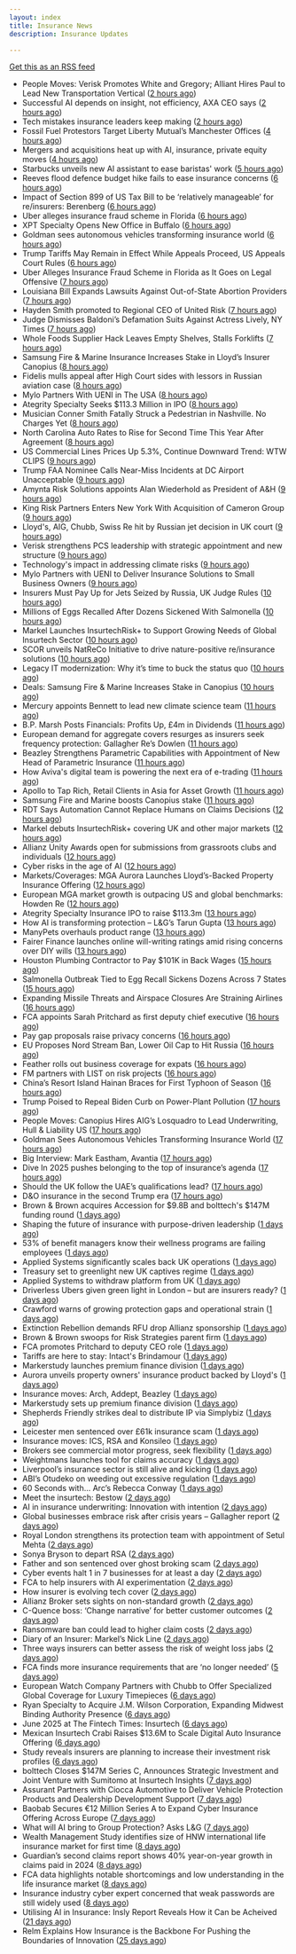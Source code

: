 ```yaml
---
layout: index
title: Insurance News
description: Insurance Updates

---
```


[Get this as an RSS feed](/insurance.rss)

<!-- news_marker starts -->
- People Moves: Verisk Promotes White and Gregory; Alliant Hires Paul to Lead New Transportation Vertical ([2 hours ago](https://www.insurancejournal.com/news/national/2025/06/11/827211.htm))
- Successful AI depends on insight, not efficiency, AXA CEO says ([2 hours ago](https://www.dig-in.com/news/insight-not-efficiency-makes-ai-successful-axa-ceo-says))
- Tech mistakes insurance leaders keep making ([2 hours ago](https://www.dig-in.com/opinion/tech-mistakes-insurance-leaders-keep-making))
- Fossil Fuel Protestors Target Liberty Mutual’s Manchester Offices ([4 hours ago](https://insurance-edge.net/2025/06/11/fossil-fuel-protestors-target-libertys-manchester-offices/))
- Mergers and acquisitions heat up with AI, insurance, private equity moves ([4 hours ago](https://www.insurancebusinessmag.com/uk/news/breaking-news/mergers-and-acquisitions-heat-up-with-ai-insurance-private-equity-moves-538787.aspx))
- Starbucks unveils new AI assistant to ease baristas' work ([5 hours ago](https://www.insurancebusinessmag.com/uk/business-strategy/starbucks-unveils-new-ai-assistant-to-ease-baristas-work-538756.aspx))
- Reeves flood defence budget hike fails to ease insurance concerns ([6 hours ago](https://www.postonline.co.uk/personal/7957925/reeves-flood-defence-budget-hike-fails-to-ease-insurance-concerns))
- Impact of Section 899 of US Tax Bill to be ‘relatively manageable’ for re/insurers: Berenberg ([6 hours ago](https://www.reinsurancene.ws/impact-of-section-899-of-us-tax-bill-to-be-relatively-manageable-for-re-insurers-berenberg/))
- Uber alleges insurance fraud scheme in Florida ([6 hours ago](https://www.dig-in.com/articles/uber-alleges-insurance-fraud-scheme-in-florida))
- XPT Specialty Opens New Office in Buffalo ([6 hours ago](https://insurance-edge.net/2025/06/11/xpt-specialty-opens-new-office-in-buffalo/))
- Goldman sees autonomous vehicles transforming insurance world ([6 hours ago](https://www.dig-in.com/articles/goldman-autonomous-vehicles-transforming-insurance-world))
- Trump Tariffs May Remain in Effect While Appeals Proceed, US Appeals Court Rules ([6 hours ago](https://www.insurancejournal.com/news/national/2025/06/11/827205.htm))
- Uber Alleges Insurance Fraud Scheme in Florida as It Goes on Legal Offensive ([7 hours ago](https://www.insurancejournal.com/news/southeast/2025/06/11/827201.htm))
- Louisiana Bill Expands Lawsuits Against Out-of-State Abortion Providers ([7 hours ago](https://www.insurancejournal.com/news/southcentral/2025/06/11/827085.htm))
- Hayden Smith promoted to Regional CEO of United Risk ([7 hours ago](https://www.reinsurancene.ws/hayden-smith-promoted-to-regional-ceo-of-united-risk/))
- Judge Dismisses Baldoni’s Defamation Suits Against Actress Lively, NY Times ([7 hours ago](https://www.insurancejournal.com/news/east/2025/06/11/827191.htm))
- Whole Foods Supplier Hack Leaves Empty Shelves, Stalls Forklifts ([7 hours ago](https://www.insurancejournal.com/news/national/2025/06/11/827183.htm))
- Samsung Fire & Marine Insurance Increases Stake in Lloyd’s Insurer Canopius ([8 hours ago](https://www.insurancejournal.com/news/international/2025/06/11/827177.htm))
- Fidelis mulls appeal after High Court sides with lessors in Russian aviation case ([8 hours ago](https://www.reinsurancene.ws/fidelis-mulls-appeal-after-high-court-sides-with-lessors-in-russian-aviation-case/))
- Mylo Partners With UENI in The USA ([8 hours ago](https://insurance-edge.net/2025/06/11/mylo-partners-with-ueni-in-the-usa/))
- Ategrity Specialty Seeks $113.3 Million in IPO ([8 hours ago](https://www.insurancejournal.com/news/national/2025/06/11/827178.htm))
- Musician Conner Smith Fatally Struck a Pedestrian in Nashville. No Charges Yet ([8 hours ago](https://www.insurancejournal.com/news/southeast/2025/06/11/827172.htm))
- North Carolina Auto Rates to Rise for Second Time This Year After Agreement ([8 hours ago](https://www.insurancejournal.com/news/southeast/2025/06/11/827167.htm))
- US Commercial Lines Prices Up 5.3%, Continue Downward Trend: WTW CLIPS ([9 hours ago](https://www.insurancejournal.com/news/national/2025/06/11/827154.htm))
- Trump FAA Nominee Calls Near-Miss Incidents at DC Airport Unacceptable ([9 hours ago](https://www.insurancejournal.com/news/east/2025/06/11/827161.htm))
- Amynta Risk Solutions appoints Alan Wiederhold as President of A&H ([9 hours ago](https://www.reinsurancene.ws/amynta-risk-solutions-appoints-alan-wiederhold-as-president-of-ah/))
- King Risk Partners Enters New York With Acquisition of Cameron Group ([9 hours ago](https://www.insurancejournal.com/news/east/2025/06/11/827156.htm))
- Lloyd's, AIG, Chubb, Swiss Re hit by Russian jet decision in UK court ([9 hours ago](https://www.insurancebusinessmag.com/uk/news/breaking-news/lloyds-aig-chubb-swiss-re-hit-by-russian-jet-decision-in-uk-court-538708.aspx))
- Verisk strengthens PCS leadership with strategic appointment and new structure ([9 hours ago](https://www.reinsurancene.ws/verisk-strengthens-pcs-leadership-with-strategic-appointment-and-new-structure/))
- Technology's impact in addressing climate risks ([9 hours ago](https://www.dig-in.com/podcast/technologys-impact-in-addressing-climate-risks))
- Mylo Partners with UENI to Deliver Insurance Solutions to Small Business Owners ([9 hours ago](https://www.insurtechinsights.com/mylo-partners-with-ueni-to-deliver-insurance-solutions-to-small-business-owners/))
- Insurers Must Pay Up for Jets Seized by Russia, UK Judge Rules ([10 hours ago](https://www.insurancejournal.com/news/international/2025/06/11/827148.htm))
- Millions of Eggs Recalled After Dozens Sickened With Salmonella ([10 hours ago](https://www.insurancejournal.com/news/national/2025/06/11/827146.htm))
- Markel Launches InsurtechRisk+ to Support Growing Needs of Global Insurtech Sector ([10 hours ago](https://www.insurtechinsights.com/markel-launches-insurtechrisk-to-support-growing-needs-of-global-insurtech-sector/))
- SCOR unveils NatReCo Initiative to drive nature-positive re/insurance solutions ([10 hours ago](https://www.reinsurancene.ws/scor-unveils-natreco-initiative-to-drive-nature-positive-re-insurance-solutions/))
- Legacy IT modernization: Why it’s time to buck the status quo ([10 hours ago](https://www.insurtechinsights.com/legacy-it-modernization-why-its-time-to-buck-the-status-quo/))
- Deals: Samsung Fire & Marine Increases Stake in Canopius ([10 hours ago](https://insurance-edge.net/2025/06/11/deals-samsung-fire-marine-increases-stake-in-canopius/))
- Mercury appoints Bennett to lead new climate science team ([11 hours ago](https://www.reinsurancene.ws/mercury-appoints-bennett-to-lead-new-climate-science-team/))
- B.P. Marsh Posts Financials: Profits Up, £4m in Dividends ([11 hours ago](https://insurance-edge.net/2025/06/11/b-p-marsh-posts-financials-profits-up-4m-in-dividends/))
- European demand for aggregate covers resurges as insurers seek frequency protection: Gallagher Re’s Dowlen ([11 hours ago](https://www.reinsurancene.ws/european-demand-for-aggregate-covers-resurges-as-insurers-seek-frequency-protection-gallagher-res-dowlen/))
- Beazley Strengthens Parametric Capabilities with Appointment of New Head of Parametric Insurance ([11 hours ago](https://www.insurtechinsights.com/beazley-strengthens-parametric-capabilities-with-appointment-of-new-head-of-parametric-insurance/))
- How Aviva's digital team is powering the next era of e-trading ([11 hours ago](https://www.insurancebusinessmag.com/uk/news/sme/how-avivas-digital-team-is-powering-the-next-era-of-etrading-538687.aspx))
- Apollo to Tap Rich, Retail Clients in Asia for Asset Growth ([11 hours ago](https://www.insurancejournal.com/news/international/2025/06/11/827138.htm))
- Samsung Fire and Marine boosts Canopius stake ([11 hours ago](https://www.insurancebusinessmag.com/uk/news/breaking-news/samsung-fire-and-marine-boosts-canopius-stake-538681.aspx))
- RDT Says Automation Cannot Replace Humans on Claims Decisions ([12 hours ago](https://insurance-edge.net/2025/06/11/rdt-says-automation-cannot-replace-humans-on-claims-decisions/))
- Markel debuts InsurtechRisk+ covering UK and other major markets ([12 hours ago](https://www.insurancebusinessmag.com/uk/news/technology/markel-debuts-insurtechrisk-covering-uk-and-other-major-markets-538677.aspx))
- Allianz Unity Awards open for submissions from grassroots clubs and individuals ([12 hours ago](https://www.insurancebusinessmag.com/uk/news/non-profits/allianz-unity-awards-open-for-submissions-from-grassroots-clubs-and-individuals-538676.aspx))
- Cyber risks in the age of AI ([12 hours ago](https://www.insurancebusinessmag.com/uk/tv/cyber-risks-in-the-age-of-ai-538675.aspx))
- Markets/Coverages: MGA Aurora Launches Lloyd’s-Backed Property Insurance Offering ([12 hours ago](https://www.insurancejournal.com/news/international/2025/06/11/827126.htm))
- European MGA market growth is outpacing US and global benchmarks: Howden Re ([12 hours ago](https://www.reinsurancene.ws/european-mga-market-growth-is-outpacing-us-and-global-benchmarks-howden-re/))
- Ategrity Specialty Insurance IPO to raise $113.3m ([13 hours ago](https://www.reinsurancene.ws/ategrity-specialty-insurance-ipo-to-raise-113-3m/))
- How AI is transforming protection – L&G’s Tarun Gupta ([13 hours ago](https://ifamagazine.com/what-does-ai-mean-for-digital-health-and-wellbeing/))
- ManyPets overhauls product range ([13 hours ago](https://www.postonline.co.uk/news/7957921/manypets-overhauls-product-range))
- Fairer Finance launches online will-writing ratings amid rising concerns over DIY wills ([13 hours ago](https://ifamagazine.com/fairer-finance-launches-online-will-writing-ratings-amid-rising-concerns-over-diy-wills/))
- Houston Plumbing Contractor to Pay $101K in Back Wages ([15 hours ago](https://www.insurancejournal.com/news/southcentral/2025/06/11/827057.htm))
- Salmonella Outbreak Tied to Egg Recall Sickens Dozens Across 7 States ([15 hours ago](https://www.insurancejournal.com/news/midwest/2025/06/11/827046.htm))
- Expanding Missile Threats and Airspace Closures Are Straining Airlines ([16 hours ago](https://www.insurancejournal.com/news/international/2025/06/11/827112.htm))
- FCA appoints Sarah Pritchard as first deputy chief executive ([16 hours ago](https://www.insurancebusinessmag.com/uk/news/breaking-news/fca-appoints-sarah-pritchard-as-first-deputy-chief-executive-538650.aspx))
- Pay gap proposals raise privacy concerns ([16 hours ago](https://www.insurancebusinessmag.com/uk/news/breaking-news/pay-gap-proposals-raise-privacy-concerns-538649.aspx))
- EU Proposes Nord Stream Ban, Lower Oil Cap to Hit Russia ([16 hours ago](https://www.insurancejournal.com/news/international/2025/06/11/827108.htm))
- Feather rolls out business coverage for expats ([16 hours ago](https://www.insurancebusinessmag.com/uk/news/breaking-news/feather-rolls-out-business-coverage-for-expats-538648.aspx))
- FM partners with LIST on risk projects ([16 hours ago](https://www.insurancebusinessmag.com/uk/news/breaking-news/fm-partners-with-list-on-risk-projects-538647.aspx))
- China’s Resort Island Hainan Braces for First Typhoon of Season ([16 hours ago](https://www.insurancejournal.com/news/international/2025/06/11/827099.htm))
- Trump Poised to Repeal Biden Curb on Power-Plant Pollution ([17 hours ago](https://www.insurancejournal.com/news/national/2025/06/11/827043.htm))
- People Moves: Canopius Hires AIG’s Losquadro to Lead Underwriting, Hull & Liability US ([17 hours ago](https://www.insurancejournal.com/news/national/2025/06/11/826971.htm))
- Goldman Sees Autonomous Vehicles Transforming Insurance World ([17 hours ago](https://www.insurancejournal.com/news/national/2025/06/11/827020.htm))
- Big Interview: Mark Eastham, Avantia ([17 hours ago](https://www.postonline.co.uk/personal/7957718/big-interview-mark-eastham-avantia))
- Dive In 2025 pushes belonging to the top of insurance’s agenda ([17 hours ago](https://www.postonline.co.uk/news/7957904/dive-in-2025-pushes-belonging-to-the-top-of-insurance%E2%80%99s-agenda))
- Should the UK follow the UAE’s qualifications lead? ([17 hours ago](https://www.postonline.co.uk/people/7957500/should-the-uk-follow-the-uae%E2%80%99s-qualifications-lead))
- D&O insurance in the second Trump era ([17 hours ago](https://www.postonline.co.uk/commercial/7957858/do-insurance-in-the-second-trump-era))
- Brown & Brown acquires Accession for $9.8B and bolttech's $147M funding round ([1 days ago](https://www.dig-in.com/news/brown-brown-acquires-accession-9-8b-bolttech-147m-funding))
- Shaping the future of insurance with purpose-driven leadership ([1 days ago](https://www.dig-in.com/opinion/shaping-future-of-insurance-with-purpose-driven-leadership))
- 53% of benefit managers know their wellness programs are failing employees ([1 days ago](https://www.dig-in.com/news/wellness-benefits-are-not-improving-employee-health))
- Applied Systems significantly scales back UK operations ([1 days ago](https://www.postonline.co.uk/news/7957918/applied-systems-significantly-scales-back-uk-operations))
- Treasury set to greenlight new UK captives regime ([1 days ago](https://www.postonline.co.uk/commercial/7957917/treasury-set-to-greenlight-new-uk-captives-regime))
- Applied Systems to withdraw platform from UK ([1 days ago](https://www.insurancebusinessmag.com/uk/news/technology/applied-systems-to-withdraw-platform-from-uk-538563.aspx))
- Driverless Ubers given green light in London – but are insurers ready? ([1 days ago](https://www.insurancebusinessmag.com/uk/news/auto-motor/driverless-ubers-given-green-light-in-london--but-are-insurers-ready-538562.aspx))
- Crawford warns of growing protection gaps and operational strain ([1 days ago](https://www.insurancebusinessmag.com/uk/news/claims/crawford-warns-of-growing-protection-gaps-and-operational-strain-538567.aspx))
- Extinction Rebellion demands RFU drop Allianz sponsorship ([1 days ago](https://www.postonline.co.uk/news/7957916/extinction-rebellion-demands-rfu-drop-allianz-sponsorship))
- Brown & Brown swoops for Risk Strategies parent firm ([1 days ago](https://www.postonline.co.uk/news/7957914/brown-brown-swoops-for-risk-strategies-parent-firm))
- FCA promotes Pritchard to deputy CEO role ([1 days ago](https://www.postonline.co.uk/news/7957913/fca-promotes-pritchard-to-deputy-ceo-role))
- Tariffs are here to stay: Intact's Brindamour ([1 days ago](https://www.insurancebusinessmag.com/uk/news/breaking-news/tariffs-are-here-to-stay-intacts-brindamour-538522.aspx))
- Markerstudy launches premium finance division ([1 days ago](https://www.insurancebusinessmag.com/uk/news/breaking-news/markerstudy-launches-premium-finance-division-538521.aspx))
- Aurora unveils property owners' insurance product backed by Lloyd's ([1 days ago](https://www.insurancebusinessmag.com/uk/news/property-insurance/aurora-unveils-property-owners-insurance-product-backed-by-lloyds-538520.aspx))
- Insurance moves: Arch, Addept, Beazley ([1 days ago](https://www.insurancebusinessmag.com/uk/news/breaking-news/insurance-moves-arch-addept-beazley-538519.aspx))
- Markerstudy sets up premium finance division ([1 days ago](https://www.postonline.co.uk/news/7957910/markerstudy-sets-up-premium-finance-division))
- Shepherds Friendly strikes deal to distribute IP via Simplybiz ([1 days ago](https://ifamagazine.com/shepherds-friendly-strikes-deal-to-distribute-ip-via-simplybiz/))
- Leicester men sentenced over £61k insurance scam ([1 days ago](https://www.insurancebusinessmag.com/uk/news/legal-insights/leicester-men-sentenced-over-61k-insurance-scam-538505.aspx))
- Insurance moves: ICS, RSA and Konsileo ([1 days ago](https://www.insurancebusinessmag.com/uk/news/breaking-news/insurance-moves-ics-rsa-and-konsileo-538503.aspx))
- Brokers see commercial motor progress, seek flexibility ([1 days ago](https://www.insurancebusinessmag.com/uk/news/breaking-news/brokers-see-commercial-motor-progress-seek-flexibility-538502.aspx))
- Weightmans launches tool for claims accuracy ([1 days ago](https://www.insurancebusinessmag.com/uk/news/claims/weightmans-launches-tool-for-claims-accuracy-538501.aspx))
- Liverpool’s insurance sector is still alive and kicking ([1 days ago](https://www.postonline.co.uk/commercial/7957804/liverpool%E2%80%99s-insurance-sector-is-still-alive-and-kicking))
- ABI’s Otudeko on weeding out excessive regulation ([1 days ago](https://www.postonline.co.uk/regulation/7957893/abi%E2%80%99s-otudeko-on-weeding-out-excessive-regulation))
- 60 Seconds with... Arc’s Rebecca Conway ([1 days ago](https://www.postonline.co.uk/people/7957449/60-seconds-with-arc%E2%80%99s-rebecca-conway))
- Meet the insurtech: Bestow ([2 days ago](https://www.dig-in.com/news/meet-the-insurtech-bestow))
- AI in insurance underwriting: Innovation with intention ([2 days ago](https://www.dig-in.com/opinion/ai-in-insurance-underwriting))
- Global businesses embrace risk after crisis years – Gallagher report ([2 days ago](https://www.insurancebusinessmag.com/uk/news/sme/global-businesses-embrace-risk-after-crisis-years--gallagher-report-538457.aspx))
- Royal London strengthens its protection team with appointment of Setul Mehta ([2 days ago](https://ifamagazine.com/royal-london-strengthens-its-protection-team-with-appointment-of-setul-mehta/))
- Sonya Bryson to depart RSA ([2 days ago](https://www.postonline.co.uk/news/7957903/sonya-bryson-to-depart-rsa))
- Father and son sentenced over ghost broking scam ([2 days ago](https://www.postonline.co.uk/broker/7957901/father-and-son-sentenced-over-ghost-broking-scam))
- Cyber events halt 1 in 7 businesses for at least a day ([2 days ago](https://www.postonline.co.uk/news/7957899/cyber-events-halt-1-in-7-businesses-for-at-least-a-day))
- FCA to help insurers with AI experimentation ([2 days ago](https://www.postonline.co.uk/technology/7957898/fca-to-help-insurers-with-ai-experimentation))
- How insurer is evolving tech cover ([2 days ago](https://www.insurancebusinessmag.com/uk/tv/how-insurer-is-evolving-tech-cover-538372.aspx))
- Allianz Broker sets sights on non-standard growth ([2 days ago](https://www.postonline.co.uk/news/7957885/allianz-broker-sets-sights-on-non-standard-growth))
- C-Quence boss: ‘Change narrative’ for better customer outcomes ([2 days ago](https://www.postonline.co.uk/technology/7957888/c-quence-boss-%E2%80%98change-narrative%E2%80%99-for-better-customer-outcomes))
- Ransomware ban could lead to higher claim costs ([2 days ago](https://www.postonline.co.uk/technology/7957890/ransomware-ban-could-lead-to-higher-claim-costs))
- Diary of an Insurer: Markel’s Nick Line ([2 days ago](https://www.postonline.co.uk/people/7957486/diary-of-an-insurer-markel%E2%80%99s-nick-line))
- Three ways insurers can better assess the risk of weight loss jabs ([2 days ago](https://www.postonline.co.uk/commercial/7957502/three-ways-insurers-can-better-assess-the-risk-of-weight-loss-jabs))
- FCA finds more insurance requirements that are ‘no longer needed’ ([5 days ago](https://www.postonline.co.uk/news/7957891/fca-finds-more-insurance-requirements-that-are-%E2%80%98no-longer-needed%E2%80%99))
- European Watch Company Partners with Chubb to Offer Specialized Global Coverage for Luxury Timepieces ([6 days ago](https://www.insurtechinsights.com/european-watch-company-partners-with-chubb-to-offer-specialized-global-coverage-for-luxury-timepieces/))
- Ryan Specialty to Acquire J.M. Wilson Corporation, Expanding Midwest Binding Authority Presence ([6 days ago](https://www.insurtechinsights.com/ryan-specialty-to-acquire-j-m-wilson-corporation-expanding-midwest-binding-authority-presence/))
- June 2025 at The Fintech Times: Insurtech ([6 days ago](https://thefintechtimes.com/june-2025-at-the-fintech-times-insurtech/))
- Mexican Insurtech Crabi Raises $13.6M to Scale Digital Auto Insurance Offering ([6 days ago](https://www.insurtechinsights.com/mexican-insurtech-crabi-raises-13-6m-to-scale-digital-auto-insurance-offering/))
- Study reveals insurers are planning to increase their investment risk profiles ([6 days ago](https://ifamagazine.com/study-reveals-insurers-are-planning-to-increase-their-investment-risk-profiles/))
- bolttech Closes $147M Series C, Announces Strategic Investment and Joint Venture with Sumitomo at Insurtech Insights ([7 days ago](https://www.insurtechinsights.com/bolttech-closes-147m-series-c-announces-strategic-investment-and-joint-venture-with-sumitomo-at-insurtech-insights/))
- Assurant Partners with Ciocca Automotive to Deliver Vehicle Protection Products and Dealership Development Support ([7 days ago](https://www.insurtechinsights.com/assurant-partners-with-ciocca-automotive-to-deliver-vehicle-protection-products-and-dealership-development-support/))
- Baobab Secures €12 Million Series A to Expand Cyber Insurance Offering Across Europe ([7 days ago](https://www.insurtechinsights.com/baobab-secures-e12-million-series-a-to-expand-cyber-insurance-offering-across-europe/))
- What will AI bring to Group Protection? Asks L&G ([7 days ago](https://ifamagazine.com/what-will-ai-bring-to-group-protection-asks-lg/))
- Wealth Management Study identifies size of HNW international life insurance market for first time ([8 days ago](https://ifamagazine.com/wealth-management-study-identifies-size-of-hnw-international-life-insurance-market-for-first-time/))
- Guardian’s second claims report shows 40% year-on-year growth in claims paid in 2024 ([8 days ago](https://ifamagazine.com/guardians-second-claims-report-show-40-year-on-year-growth-in-claims-paid-in-2024/))
- FCA data highlights notable shortcomings and low understanding in the life insurance market ([8 days ago](https://ifamagazine.com/fca-data-highlights-notable-shortcomings-and-low-understanding-in-the-life-insurance-market/))
- Insurance industry cyber expert concerned that weak passwords are still widely used ([8 days ago](https://ifamagazine.com/insurance-industry-cyber-expert-concerned-that-weak-passwords-are-still-widely-used/))
- Utilising AI in Insurance: Insly Report Reveals How it Can be Acheived ([21 days ago](https://thefintechtimes.com/utilising-ai-in-insurance-insly-report-reveals-how-it-can-be-acheived/))
- Relm Explains How Insurance is the Backbone For Pushing the Boundaries of Innovation ([25 days ago](https://thefintechtimes.com/relm-explains-how-insurance-is-the-backbone-for-pushing-the-boundaries-of-innovation/))

<!-- news_marker ends -->